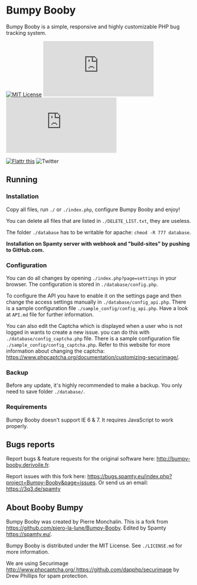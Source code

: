 # Bumpy Booby

Bumpy Booby is a simple, responsive and highly customizable PHP bug tracking system.

[![MIT License](https://img.shields.io/badge/license-MIT-blue.png)](https://github.com/Spamty/Bumpy-Booby/blob/master/LICENSE.md)
[![Open Issues](http://bugs.spamty.eu/index.php?page=api&project=Bumpy-Booby&XMODE=badge&api_username=Bumpy-Booby-GitHub-README&shields_label=open_issues)](https://bugs.spamty.eu/index.php?project=Bumpy-Booby&page=issues)
[![Closed Issues](http://bugs.spamty.eu/index.php?page=api&project=Bumpy-Booby&XMODE=badge&api_username=Bumpy-Booby-GitHub-README&open=closed&shields_label=closed_issues&shields_color=green)](https://bugs.spamty.eu/index.php?project=Bumpy-Booby&page=issues&open=closed)

[![Flattr this](https://img.shields.io/badge/_Flattr_this_--lightgrey.png?style=social)](https://flattr.com/submit/auto?fid=y7wn6e&url=https%3A%2F%2Fgithub.com%2FSpamty%2FBumpy-Booby)
![Twitter](https://img.shields.io/twitter/follow/Spamty.svg?style=social&label=Follow&maxAge=2592000)

## Running

### Installation

Copy all files, run `./` or `./index.php`, configure Bumpy Booby and enjoy!

You can delete all files that are listed in `./DELETE_LIST.txt`, they are useless.

The folder `./database` has to be writable for apache: `chmod -R 777 database`.

**Installation on Spamty server with webhook and "build-sites" by pushing to GitHub.com.**

### Configuration

You can do all changes by opening `./index.php?page=settings` in your browser. The configuration is stored in `./database/config.php`.

To configure the API you have to enable it on the settings page and then change the access settings manually in `./database/config_api.php`. There is a sample configuration file `./sample_config/config_api.php`. Have a look at `API.md` file for further information.

You can also edit the Captcha which is displayed when a user who is not logged in wants to create a new issue. you can do this with `./database/config_captcha.php` file. There is a sample configuration file `./sample_config/config_captcha.php`. Refer to this website for more information about changing the captcha: <https://www.phpcaptcha.org/documentation/customizing-securimage/>.

### Backup

Before any update, it's highly recommended to make a backup. You only need to save folder `./database/`.

### Requirements

Bumpy Booby doesn't support IE 6 & 7. It requires JavaScript to work properly.

## Bugs reports

Report bugs & feature requests for the original software here: <http://bumpy-booby.derivoile.fr>.

Report issues with this fork here: <https://bugs.spamty.eu/index.php?project=Bumpy-Booby&page=issues>. 
Or send us an email: <https://3q3.de/spamty>

## About Booby Bumpy

Bumpy Booby was created by Pierre Monchalin. 
This is a fork from <https://github.com/piero-la-lune/Bumpy-Booby>. Edited by Spamty <https://spamty.eu/>.

Bumpy Booby is distributed under the MIT License. See `./LICENSE.md` for more information.

We are using Securimage <http://www.phpcaptcha.org/>,<https://github.com/dapphp/securimage> by Drew Phillips for spam protection.
